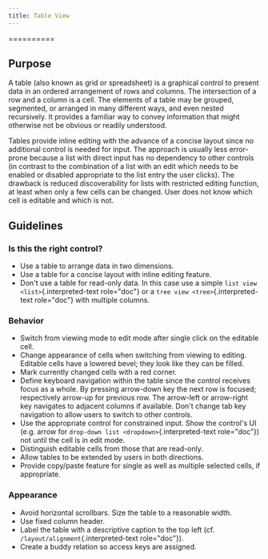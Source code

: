 ```yaml
---
title: Table View
---
```

==========

Purpose
-------

A table (also known as grid or spreadsheet) is a graphical control to
present data in an ordered arrangement of rows and columns. The
intersection of a row and a column is a cell. The elements of a table
may be grouped, segmented, or arranged in many different ways, and even
nested recursively. It provides a familiar way to convey information
that might otherwise not be obvious or readily understood.

Tables provide inline editing with the advance of a concise layout since
no additional control is needed for input. The approach is usually less
error-prone because a list with direct input has no dependency to other
controls (in contrast to the combination of a list with an edit which
needs to be enabled or disabled appropriate to the list entry the user
clicks). The drawback is reduced discoverability for lists with
restricted editing function, at least when only a few cells can be
changed. User does not know which cell is editable and which is not.

Guidelines
----------

### Is this the right control?

-   Use a table to arrange data in two dimensions.
-   Use a table for a concise layout with inline editing feature.
-   Don\'t use a table for read-only data. In this case use a simple
    `list view <list>`{.interpreted-text role="doc"} or a
    `tree view <tree>`{.interpreted-text role="doc"} with multiple
    columns.

### Behavior

-   Switch from viewing mode to edit mode after single click on the
    editable cell.
-   Change appearance of cells when switching from viewing to editing.
    Editable cells have a lowered bevel; they look like they can be
    filled.
-   Mark currently changed cells with a red corner.
-   Define keyboard navigation within the table since the control
    receives focus as a whole. By pressing arrow-down key the next row
    is focused; respectively arrow-up for previous row. The arrow-left
    or arrow-right key navigates to adjacent columns if available.
    Don\'t change tab key navigation to allow users to switch to other
    controls.
-   Use the appropriate control for constrained input. Show the
    control's UI (e.g. arrow for
    `drop-down list <dropdown>`{.interpreted-text role="doc"}) not until
    the cell is in edit mode.
-   Distinguish editable cells from those that are read-only.
-   Allow tables to be extended by users in both directions.
-   Provide copy/paste feature for single as well as multiple selected
    cells, if appropriate.

### Appearance

-   Avoid horizontal scrollbars. Size the table to a reasonable width.
-   Use fixed column header.
-   Label the table with a descriptive caption to the top left (cf.
    `/layout/alignment`{.interpreted-text role="doc"}).
-   Create a buddy relation so access keys are assigned.
